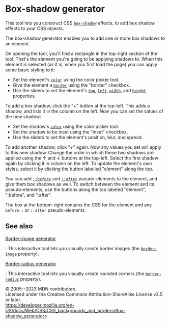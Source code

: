 Box-shadow generator
====================

This tool lets you construct CSS [`box-shadow`](box-shadow.md) effects,
to add box shadow effects to your CSS objects.

The box-shadow generator enables you to add one or more box shadows to
an element.

On opening the tool, you\'ll find a rectangle in the top-right section
of the tool. That\'s the element you\'re going to be applying shadows
to. When this element is selected (as it is, when you first load the
page) you can apply some basic styling to it:

- Set the element\'s [`color`](_Resources/Markup%20And%20Styling/css/color.md) using the color picker tool.
- Give the element a [`border`](border.md) using the \"border\"
    checkbox.
- Use the sliders to set the element\'s [`top`](top.md),
    [`left`](left.md), [`width`](_Resources/Markup%20And%20Styling/css/width.md), and [`height`](_Resources/Markup%20And%20Styling/css/height.md)
    properties.

To add a box shadow, click the \"+\" button at the top-left. This adds a
shadow, and lists it in the column on the left. Now you can set the
values of the new shadow:

- Set the shadow\'s [`color`](_Resources/Markup%20And%20Styling/css/color.md) using the color picker tool.
- Set the shadow to be inset using the \"inset\" checkbox.
- Use the sliders to set the element\'s position, blur, and spread.

To add another shadow, click \"+\" again. Now any values you set will
apply to this new shadow. Change the order in which these two shadows
are applied using the ↑ and ↓ buttons at the top-left. Select the first
shadow again by clicking it in column on the left. To update the
element\'s own styles, select it by clicking the button labelled
\"element\" along the top.

You can add [`::before`](../::before) and [`::after`](../::after)
pseudo-elements to the element, and give them box shadows as well. To
switch between the element and its pseudo-elements, use the buttons
along the top labeled \"element\", \":before\", and \":after\".

The box at the bottom-right contains the CSS for the element and any
`before::` or `::after` pseudo-elements.

See also
--------

[Border-image generator](border-image_generator.md)

:   This interactive tool lets you visually create border images (the
    [`border-image`](border-image.md) property).

[Border-radius generator](border-radius_generator.md)

:   This interactive tool lets you visually create rounded corners (the
    [`border-radius`](border-radius.md) property).

© 2005--2023 MDN contributors.\
Licensed under the Creative Commons Attribution-ShareAlike License v2.5
or later.\
https://developer.mozilla.org/en-US/docs/Web/CSS/CSS_backgrounds_and_borders/Box-shadow_generator>
